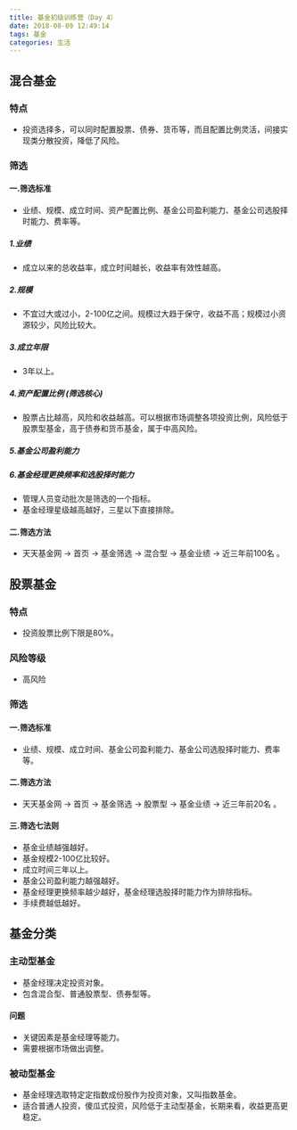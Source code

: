 ```yaml
---
title: 基金初级训练营（Day 4）
date: 2018-08-09 12:49:14
tags: 基金
categories: 生活
---
```

## 混合基金

### 特点
- 投资选择多，可以同时配置股票、债券、货币等，而且配置比例灵活，间接实现类分散投资，降低了风险。
<!-- more -->
### 筛选

#### 一.筛选标准
- 业绩、规模、成立时间、资产配置比例、基金公司盈利能力、基金公司选股择时能力、费率等。
##### 1.业绩
- 成立以来的总收益率，成立时间越长，收益率有效性越高。

##### 2.规模
- 不宜过大或过小，2-100亿之间。规模过大趋于保守，收益不高；规模过小资源较少，风险比较大。
##### 3.成立年限
- 3年以上。
##### 4.资产配置比例 (筛选核心)
- 股票占比越高，风险和收益越高。可以根据市场调整各项投资比例，风险低于股票型基金，高于债券和货币基金，属于中高风险。

##### 5.基金公司盈利能力
##### 6.基金经理更换频率和选股择时能力
- 管理人员变动批次是筛选的一个指标。
- 基金经理星级越高越好，三星以下直接排除。

#### 二.筛选方法
- 天天基金网 -> 首页 -> 基金筛选 -> 混合型 -> 基金业绩 -> 近三年前100名 。

## 股票基金
### 特点
- 投资股票比例下限是80%。

### 风险等级
- 高风险
### 筛选
#### 一.筛选标准
- 业绩、规模、成立时间、基金公司盈利能力、基金公司选股择时能力、费率等。

#### 二.筛选方法
- 天天基金网 -> 首页 -> 基金筛选 -> 股票型 -> 基金业绩 -> 近三年前20名 。

#### 三.筛选七法则
- 基金业绩越强越好。
- 基金规模2-100亿比较好。
- 成立时间三年以上。
- 基金公司盈利能力越强越好。
- 基金经理更换频率越少越好，基金经理选股择时能力作为排除指标。
- 手续费越低越好。

## 基金分类
### 主动型基金
- 基金经理决定投资对象。
- 包含混合型、普通股票型、债券型等。
#### 问题
- 关键因素是基金经理等能力。
- 需要根据市场做出调整。
### 被动型基金
- 基金经理选取特定定指数成份股作为投资对象，又叫指数基金。
- 适合普通人投资，傻瓜式投资，风险低于主动型基金，长期来看，收益更高更稳定。